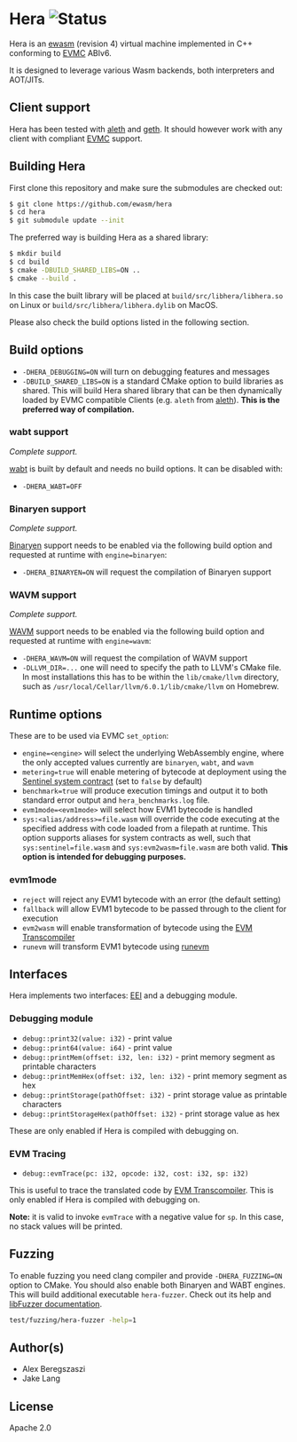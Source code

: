 # Hera ![Status](https://circleci.com/gh/ewasm/hera.svg?style=shield&circle-token=:circle-token)

Hera is an [ewasm] (revision 4) virtual machine implemented in C++ conforming to [EVMC] ABIv6.

It is designed to leverage various Wasm backends, both interpreters and AOT/JITs.

## Client support

Hera has been tested with [aleth] and [geth]. It should however work with any client with compliant [EVMC] support.

## Building Hera

First clone this repository and make sure the submodules are checked out:
```bash
$ git clone https://github.com/ewasm/hera
$ cd hera
$ git submodule update --init
```

The preferred way is building Hera as a shared library:

```bash
$ mkdir build
$ cd build
$ cmake -DBUILD_SHARED_LIBS=ON ..
$ cmake --build .
```

In this case the built library will be placed at `build/src/libhera/libhera.so` on Linux or `build/src/libhera/libhera.dylib` on MacOS.

Please also check the build options listed in the following section.

## Build options

- `-DHERA_DEBUGGING=ON` will turn on debugging features and messages
- `-DBUILD_SHARED_LIBS=ON` is a standard CMake option to build libraries as shared. This will build Hera shared library that can be then dynamically loaded by EVMC compatible Clients (e.g. `aleth` from [aleth]). **This is the preferred way of compilation.**

### wabt support

*Complete support.*

[wabt] is built by default and needs no build options. It can be disabled with:

- `-DHERA_WABT=OFF`

### Binaryen support

*Complete support.*

[Binaryen] support needs to be enabled via the following build option and requested at runtime with `engine=binaryen`:

- `-DHERA_BINARYEN=ON` will request the compilation of Binaryen support

### WAVM support

*Complete support.*

[WAVM] support needs to be enabled via the following build option and requested at runtime with `engine=wavm`:

- `-DHERA_WAVM=ON` will request the compilation of WAVM support
- `-DLLVM_DIR=...` one will need to specify the path to LLVM's CMake file. In most installations this has to be within the `lib/cmake/llvm` directory, such as `/usr/local/Cellar/llvm/6.0.1/lib/cmake/llvm` on Homebrew.

## Runtime options

These are to be used via EVMC `set_option`:

- `engine=<engine>` will select the underlying WebAssembly engine, where the only accepted values currently are `binaryen`, `wabt`, and `wavm`
- `metering=true` will enable metering of bytecode at deployment using the [Sentinel system contract] (set to `false` by default)
- `benchmark=true` will produce execution timings and output it to both standard error output and `hera_benchmarks.log` file.
- `evm1mode=<evm1mode>` will select how EVM1 bytecode is handled
- `sys:<alias/address>=file.wasm` will override the code executing at the specified address with code loaded from a filepath at runtime. This option supports aliases for system contracts as well, such that `sys:sentinel=file.wasm` and `sys:evm2wasm=file.wasm` are both valid. **This option is intended for debugging purposes.**

### evm1mode

- `reject` will reject any EVM1 bytecode with an error (the default setting)
- `fallback` will allow EVM1 bytecode to be passed through to the client for execution
- `evm2wasm` will enable transformation of bytecode using the [EVM Transcompiler]
- `runevm` will transform EVM1 bytecode using [runevm]

## Interfaces

Hera implements two interfaces: [EEI] and a debugging module.

### Debugging module

- `debug::print32(value: i32)` - print value
- `debug::print64(value: i64)` - print value
- `debug::printMem(offset: i32, len: i32)` - print memory segment as printable characters
- `debug::printMemHex(offset: i32, len: i32)` - print memory segment as hex
- `debug::printStorage(pathOffset: i32)` - print storage value as printable characters
- `debug::printStorageHex(pathOffset: i32)` - print storage value as hex

These are only enabled if Hera is compiled with debugging on.

### EVM Tracing

- `debug::evmTrace(pc: i32, opcode: i32, cost: i32, sp: i32)`

This is useful to trace the translated code by [EVM Transcompiler]. This is only enabled if Hera is compiled with debugging on.

**Note:** it is valid to invoke `evmTrace` with a negative value for `sp`.  In this case, no stack values will be printed.

## Fuzzing

To enable fuzzing you need clang compiler and provide `-DHERA_FUZZING=ON` option to CMake.
You should also enable both Binaryen and WABT engines.
This will build additional executable `hera-fuzzer`.
Check out its help and [libFuzzer documentation](https://llvm.org/docs/LibFuzzer.html).

```bash
test/fuzzing/hera-fuzzer -help=1
```

## Author(s)

* Alex Beregszaszi
* Jake Lang

## License

Apache 2.0

[ewasm]: https://github.com/ewasm/design
[EVMC]: https://github.com/ethereum/evmc
[aleth]: https://github.com/ethereum/aleth
[geth]: https://github.com/ethereum/go-ethereum
[Binaryen]: https://github.com/webassembly/binaryen
[wabt]: https://github.com/webassembly/wabt
[WAVM]: https://github.com/WAVM/WAVM
[Sentinel system contract]: https://github.com/ewasm/design/blob/master/system_contracts.md#sentinel-contract
[EVM Transcompiler]: https://github.com/ewasm/design/blob/master/system_contracts.md#evm-transcompiler
[EEI]: https://github.com/ewasm/design/blob/master/eth_interface.md
[runevm]: https://github.com/axic/runevm
